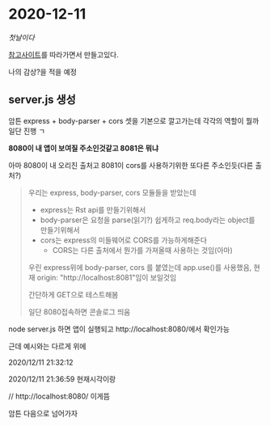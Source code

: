 # 2020-12-11

*첫날이다*

[참고사이트](https://bezkoder.com/react-node-express-postgresql/)를 따라가면서 만들고있다.

나의 감상?을 적을 예정

## server.js 생성

암튼 express + body-parser + cors 셋을 기본으로 깔고가는데 각각의 역할이 뭘까 일단 진행 ㄱ

**8080이 내 앱이 보여질 주소인것같고 8081은 뭐냐**

아마 8080이 내 오리진 출처고 8081이 cors를 사용하기위한 또다른 주소인듯(다른 출처?)

> 우리는 express, body-parser, cors 모듈들을 받았는데
>
> - express는 Rst api를 만들기위해서
> - body-parser은 요청을 parse(읽기?) 쉽게하고 req.body라는 object를 만들기위해서
> - cors는 express의 미들웨어로 CORS를 가능하게해준다
>   - CORS는 다른 출처에서 뭔가를 가져올때 사용하는 것임(아마)
>
> 우린 express위에 body-parser, cors 를 붙였는데 app.use()를 사용했음, 현재 origin: "http://localhost:8081"임이 보일것임
>
> 간단하게 GET으로 테스트해봄
>
> 일단 8080접속하면 콘솔로그 띄움

node server.js 하면 앱이 실행되고 http://localhost:8080/에서 확인가능



근데 예시와는 다르게 위에 

2020/12/11 21:32:12

2020/12/11 21:36:59 현재시각이랑

// http://localhost:8080/ 이게뜸

암튼 다음으로 넘어가자

### 